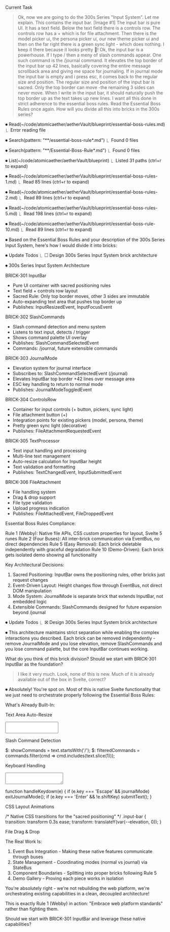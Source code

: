 Current Task

> Ok, now we are going to do the 300s Series "Input System". Let me explain. This 
  contains the input bar. [Image #1] The input bar is pure UI. It has a text field. 
  Below the text field there is a controls row. The controls row has a + which is for
   file attachment. Then there is the model picker ui, the persona picker ui, our new
   theme picker ui and then on the far right there is a green sync light - which does
   nothing. I keep it there because it looks pretty 🤣! Ok, the input bar is a 
  powerhouse. If I type / then a meny of slash commands appear. One such command is 
  the /journal command. It elevates the top border of the input bar up 42 lines, 
  basically covering the entire message scrollback area and giving me space for 
  journaling. If in journal mode the input bar is empty and i press esc, it comes 
  back to the regular size and position. The regular size and position of the input 
  bar is sacred. Only the top border can move -the remaining 3 sides can never move. 
  When I write in the input bar, it should naturally push the top border up as the 
  text takes up new lines. I want all this done in strict adherence to the essential 
  boss rules. Read the Essential Boss Rules once again. How will you divide all this 
  into bricks in the 300s series?

⏺ Read(~/code/atomicaether/aetherVault/blueprint/essential-boss-rules.md)
  ⎿  Error reading file

⏺ Search(pattern: "**/essential-boss-rule*.md")
  ⎿  Found 0 files 

⏺ Search(pattern: "**/Essential-Boss-Rule*.md")
  ⎿  Found 0 files 

⏺ List(~/code/atomicaether/aetherVault/blueprint)
  ⎿  Listed 31 paths (ctrl+r to expand)

⏺ Read(~/code/atomicaether/aetherVault/blueprint/essential-boss-rules-1.md)
  ⎿  Read 85 lines (ctrl+r to expand)

⏺ Read(~/code/atomicaether/aetherVault/blueprint/essential-boss-rules-2.md)
  ⎿  Read 89 lines (ctrl+r to expand)

⏺ Read(~/code/atomicaether/aetherVault/blueprint/essential-boss-rules-5.md)
  ⎿  Read 198 lines (ctrl+r to expand)

⏺ Read(~/code/atomicaether/aetherVault/blueprint/essential-boss-rule-10.md)
  ⎿  Read 89 lines (ctrl+r to expand)

⏺ Based on the Essential Boss Rules and your description of the 300s Series Input
  System, here's how I would divide it into bricks:

⏺ Update Todos
  ⎿  ☐ Design 300s Series Input System brick architecture

⏺ 300s Series Input System Architecture

  BRICK-301 InputBar

  - Pure UI container with sacred positioning rules
  - Text field + controls row layout
  - Sacred Rule: Only top border moves, other 3 sides are immutable
  - Auto-expanding text area that pushes top border up
  - Publishes: InputResizedEvent, InputFocusEvent

  BRICK-302 SlashCommands

  - Slash command detection and menu system
  - Listens to text input, detects / trigger
  - Shows command palette UI overlay
  - Publishes: SlashCommandSelectedEvent
  - Commands: /journal, future extensible commands

  BRICK-303 JournalMode

  - Elevation system for journal interface
  - Subscribes to: SlashCommandSelectedEvent (/journal)
  - Elevates InputBar top border +42 lines over message area
  - ESC key handling to return to normal mode
  - Publishes: JournalModeToggledEvent

  BRICK-304 ControlsRow

  - Container for input controls (+ button, pickers, sync light)
  - File attachment button (+)
  - Integration points for existing pickers (model, persona, theme)
  - Pretty green sync light (decorative)
  - Publishes: FileAttachmentRequestedEvent

  BRICK-305 TextProcessor

  - Text input handling and processing
  - Multi-line text management
  - Auto-resize calculation for InputBar height
  - Text validation and formatting
  - Publishes: TextChangedEvent, InputSubmittedEvent

  BRICK-306 FileAttachment

  - File handling system
  - Drag & drop support
  - File type validation
  - Upload progress indication
  - Publishes: FileAttachedEvent, FileDroppedEvent

  Essential Boss Rules Compliance:

  Rule 1 (Webby): Native file APIs, CSS custom properties for layout, Svelte 5 runes
  Rule 2 (Four Buses): All inter-brick communication via EventBus, no direct
  dependencies
  Rule 5 (Easy Removal): Each brick deletable independently with graceful degradation
  Rule 10 (Demo-Driven): Each brick gets isolated demo showing all functionality

  Key Architectural Decisions:

  1. Sacred Positioning: InputBar owns the positioning rules, other bricks just
  request changes
  2. Event-Driven Layout: Height changes flow through EventBus, not direct DOM
  manipulation
  3. Mode System: JournalMode is separate brick that extends InputBar, not embedded
  logic
  4. Extensible Commands: SlashCommands designed for future expansion beyond /journal

⏺ Update Todos
  ⎿  ☒ Design 300s Series Input System brick architecture

⏺ This architecture maintains strict separation while enabling the complex
  interactions you described. Each brick can be removed independently - remove
  JournalMode and you lose elevation, remove SlashCommands and you lose command
  palette, but the core InputBar continues working.

  What do you think of this brick division? Should we start with BRICK-301 InputBar
  as the foundation?

> I like it very much. Look, none of this is new. Much of it is already available out
   of the box in Svelte, correct?

⏺ Absolutely! You're spot on. Most of this is native Svelte functionality that we
  just need to orchestrate properly following the Essential Boss Rules:

  What's Already Built-In:

  Text Area Auto-Resize

  <!-- Svelte handles this automatically -->
  <textarea bind:value={text} style="resize: none; overflow: hidden;" 
            on:input={autoResize}></textarea>

  Slash Command Detection

  <!-- Just reactive statements -->
  $: showCommands = text.startsWith('/');
  $: filteredCommands = commands.filter(cmd => cmd.includes(text.slice(1)));

  Keyboard Handling

  <!-- Native DOM events -->
  <textarea on:keydown={handleKeydown}></textarea>

  function handleKeydown(e) {
    if (e.key === 'Escape' && journalMode) exitJournalMode();
    if (e.key === 'Enter' && !e.shiftKey) submitText();
  }

  CSS Layout Animations

  /* Native CSS transitions for the "sacred positioning" */
  .input-bar {
    transition: transform 0.3s ease;
    transform: translateY(var(--elevation, 0));
  }

  File Drag & Drop

  <!-- Native HTML5 APIs -->
  <div on:dragover|preventDefault on:drop={handleDrop}>

  The Real Work Is:

  1. Event Bus Integration - Making these native features communicate through buses
  2. State Management - Coordinating modes (normal vs journal) via StateBus
  3. Component Boundaries - Splitting into proper bricks following Rule 5
  4. Demo Gallery - Proving each piece works in isolation

  You're absolutely right - we're not rebuilding the web platform, we're
  orchestrating existing capabilities in a clean, decoupled architecture!

  This is exactly Rule 1 (Webby) in action: "Embrace web platform standards" rather
  than fighting them.

  Should we start with BRICK-301 InputBar and leverage these native capabilities?